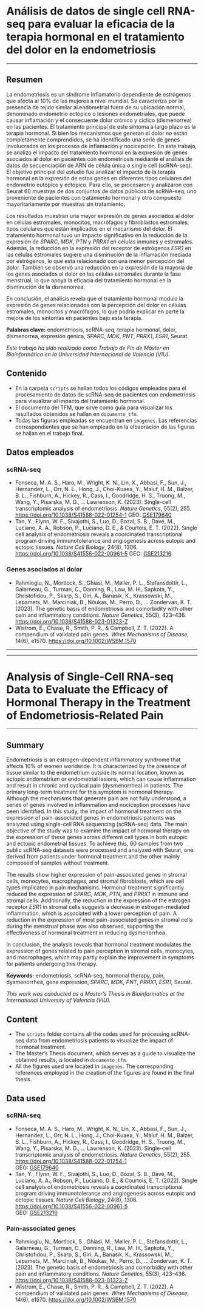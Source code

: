 # Análisis de datos de single cell RNA-seq para evaluar la eficacia de la terapia hormonal en el tratamiento del dolor en la endometriosis

-----------------
## Resumen
La endometriosis es un síndrome inflamatorio dependiente de estrógenos que afecta al 10% de las mujeres a nivel mundial. Se caracteriza por la presencia de tejido similar al endometrial fuera de su ubicación normal, denominado endometrio ectópico o lesiones endometriales, que puede causar inflamación y el consecuente dolor crónico y cíclico (dismenorrea) en las pacientes. El tratamiento principal de este síntoma a largo plazo es la terapia hormonal. Si bien los mecanismos que generan el dolor no están completamente comprendidos, se ha identificado una serie de genes involucrados en los procesos de inflamación y nocicepción. En este trabajo, se analizó el impacto del tratamiento hormonal en la expresión de genes asociados al dolor en pacientes con endometriosis mediante el análisis de datos de secuenciación de ARN de célula única o single cell (scRNA-seq). El objetivo principal del estudio fue analizar el impacto de la terapia hormonal en la expresión de estos genes en diferentes tipos celulares del endometrio eutópico y ectópico. Para ello, se procesaron y analizaron con Seurat 60 muestras de dos conjuntos de datos públicos de scRNA-seq, uno proveniente de pacientes con tratamiento hormonal y otro compuesto mayoritariamente por muestras sin tratamiento. 

Los resultados muestran una mayor expresión de genes asociados al dolor en células estromales, monocitos, macrófagos y fibroblastos estromales, tipos celulares que están implicados en el mecanismo del dolor. El tratamiento hormonal tuvo un impacto significativo en la reducción de la expresión de *SPARC*, *MDK*, *PTN* y *PRRX1* en células inmunes y estromales. Además, la reducción en la expresión del receptor de estrógenos *ESR1* en las células estromales sugiere una disminución de la inflamación mediada por estrógenos, lo que está relacionado con una menor percepción del dolor. También se observó una reducción en la expresión de la mayoría de los genes asociados al dolor en las células estromales durante la fase menstrual, lo que apoya la eficacia del tratamiento hormonal en la disminución de la dismenorrea. 

En conclusión, el análisis revela que el tratamiento hormonal modula la expresión de genes relacionados con la percepción del dolor en células estromales, monocitos y macrófagos, lo que podría explicar en parte la mejora de los síntomas en pacientes bajo esta terapia.


**Palabras clave:** endometriosis, scRNA-seq, terapia hormonal, dolor, dismenorrea, expresión génica, *SPARC*, *MDK*, *PNT*, *PRRX1*, *ESR1*, Seurat.

*Este trabajo ha sido realizado como Trabajo de Fin de Máster en Bioinformática en la Universidad Internacional de Valencia (VIU).*

## Contenido
- En la carpeta `scripts` se hallan todos los códigos empleados para el procesamiento de datos de scRNA-seq de pacientes con endometriosis para visualizar el impacto del tratamiento hormonal.
- El documento del TFM, que sirve como guía para visualizar los resultados obtenidos se hallan en `documento_tfm`.
- Todas las figuras empleadas se encuentran en `imagenes`. Las referencias correspondientes que se han empleado en la elbaoración de las figuras se hallan en el trabajo final.

## Datos empleados
### scRNA-seq
- Fonseca, M. A. S., Haro, M., Wright, K. N., Lin, X., Abbasi, F., Sun, J., Hernandez, L., Orr, N. L., Hong, J., Choi-Kuaea, Y., Maluf, H. M., Balzer, B. L., Fishburn, A., Hickey, R., Cass, I., Goodridge, H. S., Truong, M., Wang, Y., Pisarska, M. D., … Lawrenson, K. (2023). Single-cell transcriptomic analysis of endometriosis. *Nature Genetics*, 55(2), 255. https://doi.org/10.1038/S41588-022-01254-1
    GEO: [GSE179640](https://www.ncbi.nlm.nih.gov/geo/query/acc.cgi?acc=GSE179640)
- Tan, Y., Flynn, W. F., Sivajothi, S., Luo, D., Bozal, S. B., Davé, M., Luciano, A. A., Robson, P., Luciano, D. E., & Courtois, E. T. (2022). Single cell analysis of endometriosis reveals a coordinated transcriptional program driving immunotolerance and angiogenesis across eutopic and ectopic tissues. *Nature Cell Biology*, 24(8), 1306. https://doi.org/10.1038/S41556-022-00961-5
    GEO: [GSE213216](https://www.ncbi.nlm.nih.gov/geo/query/acc.cgi?acc=GSE213216)

### Genes asociados al dolor
- Rahmioglu, N., Mortlock, S., Ghiasi, M., Møller, P. L., Stefansdottir, L., Galarneau, G., Turman, C., Danning, R., Law, M. H., Sapkota, Y., Christofidou, P., Skarp, S., Giri, A., Banasik, K., Krassowski, M., Lepamets, M., Marciniak, B., Nõukas, M., Perro, D., … Zondervan, K. T. (2023). The genetic basis of endometriosis and comorbidity with other pain and inflammatory conditions. *Nature Genetics*, 55(3), 423–436. https://doi.org/10.1038/S41588-023-01323-Z
- Wistrom, E., Chase, R., Smith, P. R., & Campbell, Z. T. (2022). A compendium of validated pain genes. *Wires Mechanisms of Disease*, 14(6), e1570. https://doi.org/10.1002/WSBM.1570

----
----

# Analysis of Single-Cell RNA-seq Data to Evaluate the Efficacy of Hormonal Therapy in the Treatment of Endometriosis-Related Pain

-----------------
## Summary
Endometriosis is an estrogen-dependent inflammatory syndrome that affects 10% of women worldwide. It is characterized by the presence of tissue similar to the endometrium outside its normal location, known as ectopic endometrium or endometrial lesions, which can cause inflammation and result in chronic and cyclical pain (dysmenorrhea) in patients. The primary long-term treatment for this symptom is hormonal therapy. Although the mechanisms that generate pain are not fully understood, a series of genes involved in inflammation and nociception processes have been identified. In this study, the impact of hormonal treatment on the expression of pain-associated genes in endometriosis patients was analyzed using single-cell RNA sequencing (scRNA-seq) data. The main objective of the study was to examine the impact of hormonal therapy on the expression of these genes across different cell types in both eutopic and ectopic endometrial tissues. To achieve this, 60 samples from two public scRNA-seq datasets were processed and analyzed with Seurat, one derived from patients under hormonal treatment and the other mainly composed of samples without treatment.

The results show higher expression of pain-associated genes in stromal cells, monocytes, macrophages, and stromal fibroblasts, which are cell types implicated in pain mechanisms. Hormonal treatment significantly reduced the expression of *SPARC*, *MDK*, *PTN*, and *PRRX1* in immune and stromal cells. Additionally, the reduction in the expression of the estrogen receptor *ESR1* in stromal cells suggests a decrease in estrogen-mediated inflammation, which is associated with a lower perception of pain. A reduction in the expression of most pain-associated genes in stromal cells during the menstrual phase was also observed, supporting the effectiveness of hormonal treatment in reducing dysmenorrhea.

In conclusion, the analysis reveals that hormonal treatment modulates the expression of genes related to pain perception in stromal cells, monocytes, and macrophages, which may partly explain the improvement in symptoms for patients undergoing this therapy.

**Keywords:** endometriosis, scRNA-seq, hormonal therapy, pain, dysmenorrhea, gene expression, *SPARC*, *MDK*, *PNT*, *PRRX1*, *ESR1*, Seurat.

*This work was conducted as a Master’s Thesis in Bioinformatics at the International University of Valencia (VIU).*

## Content
- The `scripts` folder contains all the codes used for processing scRNA-seq data from endometriosis patients to visualize the impact of hormonal treatment.
- The Master’s Thesis document, which serves as a guide to visualize the obtained results, is located in `documento_tfm`.
- All the figures used are located in `imagenes`. The corresponding references employed in the creation of the figures are found in the final thesis.

## Data used
### scRNA-seq
- Fonseca, M. A. S., Haro, M., Wright, K. N., Lin, X., Abbasi, F., Sun, J., Hernandez, L., Orr, N. L., Hong, J., Choi-Kuaea, Y., Maluf, H. M., Balzer, B. L., Fishburn, A., Hickey, R., Cass, I., Goodridge, H. S., Truong, M., Wang, Y., Pisarska, M. D., … Lawrenson, K. (2023). Single-cell transcriptomic analysis of endometriosis. *Nature Genetics*, 55(2), 255. https://doi.org/10.1038/S41588-022-01254-1  
    GEO: [GSE179640](https://www.ncbi.nlm.nih.gov/geo/query/acc.cgi?acc=GSE179640)
- Tan, Y., Flynn, W. F., Sivajothi, S., Luo, D., Bozal, S. B., Davé, M., Luciano, A. A., Robson, P., Luciano, D. E., & Courtois, E. T. (2022). Single cell analysis of endometriosis reveals a coordinated transcriptional program driving immunotolerance and angiogenesis across eutopic and ectopic tissues. *Nature Cell Biology*, 24(8), 1306. https://doi.org/10.1038/S41556-022-00961-5  
    GEO: [GSE213216](https://www.ncbi.nlm.nih.gov/geo/query/acc.cgi?acc=GSE213216)

### Pain-associated genes
- Rahmioglu, N., Mortlock, S., Ghiasi, M., Møller, P. L., Stefansdottir, L., Galarneau, G., Turman, C., Danning, R., Law, M. H., Sapkota, Y., Christofidou, P., Skarp, S., Giri, A., Banasik, K., Krassowski, M., Lepamets, M., Marciniak, B., Nõukas, M., Perro, D., … Zondervan, K. T. (2023). The genetic basis of endometriosis and comorbidity with other pain and inflammatory conditions. *Nature Genetics*, 55(3), 423–436. https://doi.org/10.1038/S41588-023-01323-Z
- Wistrom, E., Chase, R., Smith, P. R., & Campbell, Z. T. (2022). A compendium of validated pain genes. *Wires Mechanisms of Disease*, 14(6), e1570. https://doi.org/10.1002/WSBM.1570